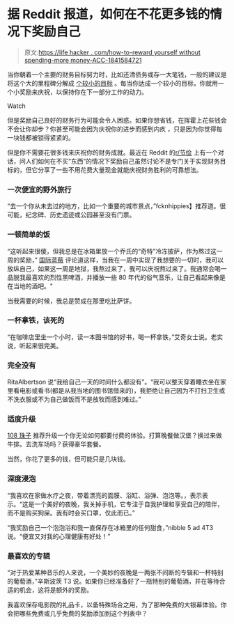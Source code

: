 # 据 Reddit 报道，如何在不花更多钱的情况下奖励自己

> 原文:[https://life hacker . com/how-to-reward yourself without spending-more money-ACC-1841584721](https://lifehacker.com/how-to-reward-yourself-without-spending-more-money-acc-1841584721)

当你朝着一个主要的财务目标努力时，比如还清债务或存一大笔钱，一般的建议是将这个大的里程碑分解成 [个较小的目标](https://lifehacker.com/how-to-claw-your-way-out-of-a-financial-pit-of-despair-1837482515) 。每当你达成一个较小的目标，你就用一个小奖励来庆祝，以保持你在下一部分工作的动力。

Watch

但是奖励自己良好的财务行为可能会令人困惑。如果你想省钱，在挥霍上花些钱会不会让你却步？你甚至可能会因为庆祝你的进步而感到内疚 ，只是因为你觉得每一块钱都被锁得紧紧的。

但是你不需要花很多钱来庆祝你的财务成就。最近在 Reddit 的[r/节俭](https://www.reddit.com/r/Frugal/comments/ew25er/nonconsumerist_selfrewards/) 上有一个对话，问人们如何在不买“东西”的情况下奖励自己虽然讨论不是专门关于实现财务目标的，但它分享了一些不用花费大量现金就能庆祝财务胜利的可靠想法。

### 一次便宜的野外旅行

“去一个你从未去过的地方，比如一个重要的城市景点，”fcknhippies】推荐道。很可能，纪念碑、历史遗迹或公园甚至没有门票。

### 一顿简单的饭

“这听起来很傻，但我总是在冰箱里放一个乔氏的“奇特”冷冻披萨，作为熬过这一周的奖励，” [国际蓝莓](https://www.reddit.com/r/Frugal/comments/ew25er/nonconsumerist_selfrewards/fg005ti/) 评论道这样，当我在一周中实现了我想要的一切时，我可以放纵自己，如果这一周是地狱，我熬过来了，我可以庆祝熬过来了。我通常会喝一品脱我最喜欢的烈性黑啤酒，并播放一些 80 年代的俗气音乐，让自己看起来像是在当地的酒吧。"

当我需要的时候，我总是赞成在那里吃比萨饼。

### 一杯拿铁，该死的

“在咖啡店里坐一个小时，读一本图书馆的好书，喝一杯拿铁，”艾奇女士说。老实说，听起来很完美。

### 完全没有

RitaAlbertson 说“我给自己一天的时间什么都没有”。“我可以整天穿着睡衣坐在家里看电影或看书(都是从我当地的图书馆借来的)，我拒绝让自己因为不打扫卫生或不洗衣服或不为自己做饭而不是放牧而感到难过。”

### **适度升级**

[108 珠子](https://www.reddit.com/r/Frugal/comments/ew25er/nonconsumerist_selfrewards/ffzh9ag/) 推荐升级一个你无论如何都要付费的体验。打算晚餐做汉堡？换过来做牛排。去洗车场吗？获得豪华套餐。

当然，你花了更多的钱，但可能只是几块钱。

### **深度浸泡**

“我喜欢在家做水疗之夜，带着漂亮的面膜、浴缸、浴弹、泡泡等。，表示表示。“这是一个美好的夜晚，我关掉手机，它专注于自我护理和享受自己的陪伴，而不是购买狗屎。我有时会买口罩，仅此而已。”

“我奖励自己一个泡泡浴和我一直保存在冰箱里的任何甜食，”nibble 5 ad 4T3 说。“便宜又对我的心理健康有好处！”

### 最喜欢的专辑

“对于热爱某种音乐的人来说，一个美妙的夜晚是一两张不间断的专辑和一杯特别的葡萄酒，”辛斯波茨 T3 说。如果你已经准备好了一瓶特别的葡萄酒，并在等待合适的机会，这将是额外的奖励。

我喜欢保存电影院的礼品卡，以备特殊场合之用，为了那种免费的大银幕体验。你会把哪些免费或几乎免费的奖励添加到这个列表中？